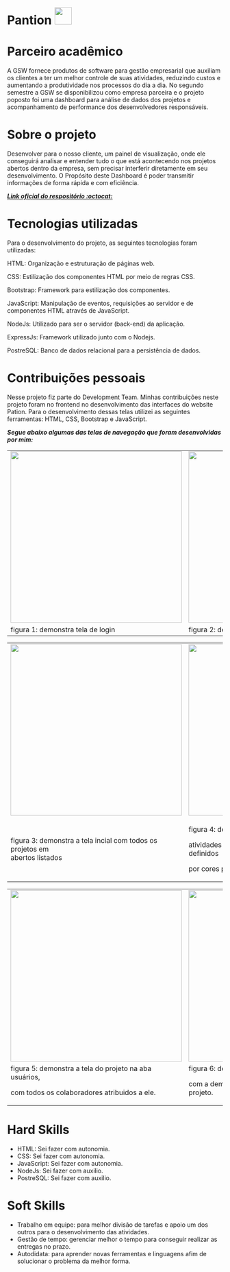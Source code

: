 <h1>Pantion <img src="https://github.com/roogercamargo/FatecAPI-02/blob/main/doc/logo/logocor1.png" width="40"></h1>


# Parceiro acadêmico 
A GSW fornece produtos de software para gestão empresarial que auxiliam os clientes a ter um melhor controle de suas atividades, reduzindo custos e aumentando a produtividade nos processos do dia a dia. No segundo semestre a GSW se disponibilizou como empresa parceira e o projeto poposto foi uma dashboard para análise de dados dos projetos e acompanhamento de performance dos desenvolvedores responsáveis.

# Sobre o projeto
Desenvolver para o nosso cliente, um painel de visualização, onde ele conseguirá analisar e entender tudo o que está acontecendo nos projetos abertos dentro da empresa, sem precisar interferir diretamente em seu desenvolvimento. O Propósito deste Dashboard é poder transmitir informações de forma rápida e com eficiência.

***[Link oficial do respositório :octocat:](https://github.com/roogercamargo/FatecAPI-02)***

# Tecnologias utilizadas

Para o desenvolvimento do projeto, as seguintes tecnologias foram utilizadas:

HTML: Organização e estruturação de páginas web.

CSS: Estilização dos componentes HTML por meio de regras CSS.

Bootstrap: Framework para estilização dos componentes.

JavaScript: Manipulação de eventos, requisições ao servidor e de componentes HTML através de JavaScript.

NodeJs: Utilizado para ser o servidor (back-end) da aplicação.

ExpressJs: Framework utilizado junto com o Nodejs.

PostreSQL: Banco de dados relacional para a persistência de dados.
  
# Contribuições pessoais
  
Nesse projeto fiz parte do Development Team. Minhas contribuições neste projeto foram no frontend no desenvolvimento das interfaces do website Pation. Para o desenvolvimento dessas telas utilizei as seguintes ferramentas: HTML, CSS, Bootstrap e JavaScript.

***Segue abaixo algumas das telas de navegação que foram desenvolvidas por mim:***

<div align="center">
<table>
  <tr>
    <td><img src="https://github.com/roogercamargo/FatecAPI-02/blob/entrega-04/doc/Wireframes/Final%20Login.png" width="400" /></td>
    <td><img src="https://github.com/roogercamargo/FatecAPI-02/blob/entrega-04/doc/Wireframes/Final%20Cadastro.png" width="400" /></td>      
  </tr>
    <tr>
    <td>figura 1: demonstra tela de login</td>
     <td>figura 2: demonstra a tela de cadastro do usuario</td>
  </tr>
</table>

<table>
  <tr>
    <td><img src="https://github.com/roogercamargo/FatecAPI-02/blob/entrega-04/doc/Wireframes/Final%20Inicial.png" width="400"/></td>
    <td><img src="https://github.com/roogercamargo/FatecAPI-02/blob/entrega-04/doc/Wireframes/Final%20Painel.png" width="400" /></td>      
  </tr>
   <tr>
     <td>figura 3: demonstra a tela incial com todos os projetos em<br>abertos listados</td>
     <td><p>figura 4: demonstra o painel de um projeto com as
     <p>atividades em aberto e seus status, os status são definidos</p> 
     <p>por cores para facilitar sua visualização.<p></td>
  </tr>
</table>

<table>
  <tr>
    <td><img src="https://github.com/roogercamargo/FatecAPI-02/blob/entrega-04/doc/Wireframes/Final%20Usuários.png" width="400" /></td>
    <td><img src="https://github.com/roogercamargo/FatecAPI-02/blob/entrega-04/doc/Wireframes/Final%20Gráficos.png" width="400" /></td>      
  </tr>
   <tr>
     <td>figura 5: demonstra a tela do projeto na aba usuários,<p>com todos os colaboradores atribuidos a ele.</p></td>
     <td>figura 6: demonstra a tela do projeto na aba gráficos,<p> com a demonstração das estatisticas gerais do projeto.</td>
  </tr>
</table>
</div>
 

# Hard Skills
  
- HTML: Sei fazer com autonomia.
- CSS: Sei fazer com autonomia.
- JavaScript: Sei fazer com autonomia.
- NodeJs: Sei fazer com auxilio.
- PostreSQL: Sei fazer com auxilio.


# Soft Skills
 
- Trabalho em equipe: para melhor divisão de tarefas e apoio um dos outros para o desenvolvimento das atividades.
- Gestão de tempo: gerenciar melhor o tempo para conseguir realizar as entregas no prazo.
- Autodidata: para aprender novas ferramentas e linguagens afim de solucionar o problema da melhor forma.
